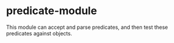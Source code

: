 # predicate-module
This module can accept and parse predicates, and then test these predicates against objects.
